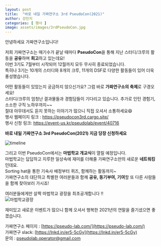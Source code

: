 ```yaml
---
layout: post
title:  "바로 내일 가짜연구소 3rd PseudoCon(2021)"
author: 강민지
categories: [ 행사 ]
image: assets/images/3rdPseudoCon.jpg
---
```


안녕하세요 가짜연구소입니다!  

저희 가짜연구소는 매기수가 끝날 때마다 **PseudoCon**을 통해 지난 스터디/크루의 활동을 **공유**하며 **회고**하고 있는데요!  
이번 3기도 7월부터 시작되어 12월까지 모두 무사히 종료되었습니다.  
특히나 3기는 10개의 스터디와 8개의 크루, 11개의 DSF로 다양한 활동들이 있어 더욱 풍성했습니다.  

어떤 활동들이 있었는지 궁금하지 않으신가요? 그럼 바로 **가짜연구소의 축제**로 구경오세요!  
스터디/크루의 엄청난 결과물들과 경험담들이 기다리고 있습니다. 추가로 인턴 경험기, 소소한 구직 노하우까지~~  
절대 아무데서도 듣지 못하는 이야기가 많으니 직접 오셔서 소통하세요😄  
행사 웹페이지 링크 : https://pseudocon3rd.cargo.site/  
행사 신청 링크: https://event-us.kr/pseudolab/event/40716  

**바로 내일 가짜연구소 3rd PseudoCon(2021) 지금 당장 신청하세요**  

![timeline](https://user-images.githubusercontent.com/71136942/146981617-29000c26-c31d-4580-8b90-5919faef8247.jpg)  


그리고 이번 PseudoCon에서는 **마법학교 개교식**이 열릴 예정입니다.  
마법학교는 답답하고 지루한 일상속에 재미를 더해줄 가짜연구소만의 새로운 **네트워킹**인데요.  
Sorting hat을 통한 기숙사 배정부터 퀴즈, 함께하는 활동까지~  
가짜연구소의 대단하고 특별한 여러분들과 함께 **공유, 동기부여, 기여**할 또 다른 사람들을 함께 찾아보러 가시죠!  


여러분들에게만 살짝 마법학교 광장을 최초공개합니다 !!  
![마법학교광장](https://user-images.githubusercontent.com/71136942/146981262-78e1fea8-2af2-41c6-b1d3-6f45c08e2806.JPG)  


재미있고 새로운 이벤트가 많으니 함께 오셔서 행복한 2021년의 연말을 즐기셨으면 좋겠습니다.  

가짜연구소 페이지 : [https://pseudo-lab.com/](https://pseudo-lab.com/)  
가짜연구 slack: [https://lnkd.in/er5-5cGy](https://lnkd.in/er5-5cGy)  
문의 : pseudolab.operator@gmail.com
